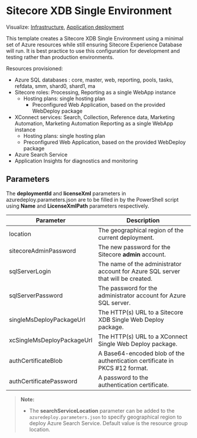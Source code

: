 # Sitecore XDB Single Environment

Visualize: 
[Infrastructure](http://armviz.io/#/?load=https%3A%2F%2Fraw.githubusercontent.com%2FSitecore%2Fsitecore-azure-quickstart-templates%2Fmaster%2FSitecore%209.0.0%2Fxdbsingle%2Fnested%2Finfrastructure.json),
[Application deployment](http://armviz.io/#/?load=https%3A%2F%2Fraw.githubusercontent.com%2FSitecore%2Fsitecore-azure-quickstart-templates%2Fmaster%2FSitecore%209.0.0%2Fxdbsingle%2Fnested%2Fapplication.json)

This template creates a Sitecore XDB Single Environment using a minimal set of Azure resources while still ensuring Sitecore Experience Database will run. 
It is best practice to use this configuration for development and testing rather than production environments.

Resources provisioned:

  * Azure SQL databases : core, master, web, reporting, pools, tasks, refdata, smm, shard0, shard1, ma
  * Sitecore roles: Processing, Reporting as a single WebApp instance
  	* Hosting plans: single hosting plan
	  * Preconfigured Web Application, based on the provided WebDeploy package
  * XConnect services: Search, Collection, Reference data, Marketing Automation, Marketing Automation Reporting as a single WebApp instance
	  * Hosting plans: single hosting plan	
	  * Preconfigured Web Application, based on the provided WebDeploy package
  * Azure Search Service
  * Application Insights for diagnostics and monitoring

## Parameters

The **deploymentId** and **licenseXml** parameters in azuredeploy.parameters.json are to be filled in by the PowerShell script using **Name** and **LicenseXmlPath** parameters respectively.

|Parameter                                  | Description
--------------------------------------------|-----------------------------------------------------------------------------------------------------------------------------------------
| location                                  | The geographical region of the current deployment.
| sitecoreAdminPassword                     | The new password for the Sitecore **admin** account.
| sqlServerLogin                            | The name of the administrator account for Azure SQL server that will be created.
| sqlServerPassword                         | The password for the administrator account for Azure SQL server.
| singleMsDeployPackageUrl                  | The HTTP(s) URL to a Sitecore XDB Single Web Deploy package.
| xcSingleMsDeployPackageUrl                | The HTTP(s) URL to a XConnect Single Web Deploy package.
| authCertificateBlob                       | A Base64-encoded blob of the authentication certificate in PKCS #12 format.
| authCertificatePassword                   | A password to the authentication certificate.

> **Note:**
> * The **searchServiceLocation** parameter can be added to the `azuredeploy.parameters.json`
> to specify geographical region to deploy Azure Search Service. Default value is the resource
> group location.

